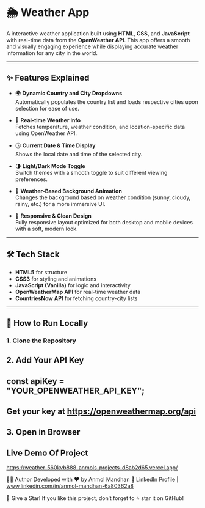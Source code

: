 # 🌦 Weather App

A  interactive weather application built using **HTML**, **CSS**, and **JavaScript** with real-time data from the **OpenWeather API**. This app offers a smooth and visually engaging experience while displaying accurate weather information for any city in the world.

---

## ✨ Features Explained

- 🌍 **Dynamic Country and City Dropdowns**  
  Automatically populates the country list and loads respective cities upon selection for ease of use.

- 📡 **Real-time Weather Info**  
  Fetches temperature, weather condition, and location-specific data using OpenWeather API.

- 🕓 **Current Date & Time Display**  
  Shows the local date and time of the selected city.

- 🌗 **Light/Dark Mode Toggle**  
  Switch themes with a smooth toggle to suit different viewing preferences.

- 🎨 **Weather-Based Background Animation**  
  Changes the background based on weather condition (sunny, cloudy, rainy, etc.) for a more immersive UI.

- 📱 **Responsive & Clean Design**  
  Fully responsive layout optimized for both desktop and mobile devices with a soft, modern look.

---

## 🛠 Tech Stack

- **HTML5** for structure  
- **CSS3** for styling and animations  
- **JavaScript (Vanilla)** for logic and interactivity  
- **OpenWeatherMap API** for real-time weather data  
- **CountriesNow API** for fetching country-city lists

---

## 🚀 How to Run Locally

### 1. Clone the Repository

## 2. Add Your API Key
## const apiKey = "YOUR_OPENWEATHER_API_KEY";
## Get your key at https://openweathermap.org/api

## 3. Open in Browser


## Live Demo Of Project
https://weather-560kvb888-anmols-projects-d8ab2d65.vercel.app/

👨‍💻 Author
Developed with ❤️ by Anmol Mandhan
📎 LinkedIn Profile | www.linkedin.com/in/anmol-mandhan-6a80362a8

🌟 Give a Star!
If you like this project, don’t forget to ⭐ star it on GitHub!




